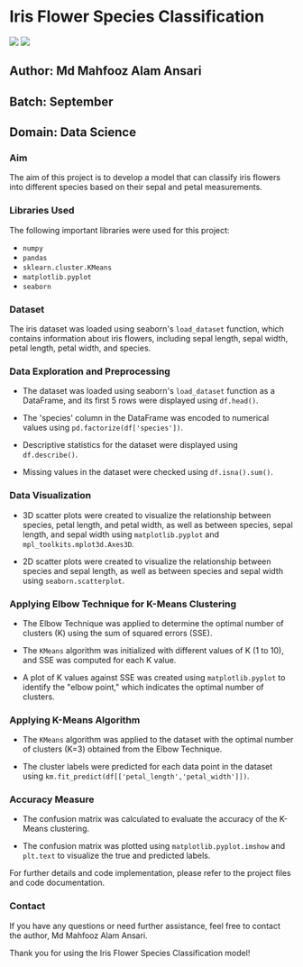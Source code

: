 # Iris Flower Species Classification
![](https://hub.packtpub.com/wp-content/uploads/2018/03/iStock-475486224-696x490.jpg)  ![](https://storage.googleapis.com/kaggle-datasets-images/681981/1197252/1b0b365670f0fbbe87def6645e0e7cd2/dataset-card.jpg?t=2020-05-29-13-18-35) 
 
## Author: Md Mahfooz Alam Ansari
## Batch: September
## Domain: Data Science

### Aim

The aim of this project is to develop a model that can classify iris flowers into different species based on their sepal and petal measurements.

### Libraries Used

The following important libraries were used for this project:

- `numpy`
- `pandas`
- `sklearn.cluster.KMeans`
- `matplotlib.pyplot`
- `seaborn`

### Dataset

The iris dataset was loaded using seaborn's `load_dataset` function, which contains information about iris flowers, including sepal length, sepal width, petal length, petal width, and species.

### Data Exploration and Preprocessing

- The dataset was loaded using seaborn's `load_dataset` function as a DataFrame, and its first 5 rows were displayed using `df.head()`.

- The 'species' column in the DataFrame was encoded to numerical values using `pd.factorize(df['species'])`.

- Descriptive statistics for the dataset were displayed using `df.describe()`.

- Missing values in the dataset were checked using `df.isna().sum()`.

### Data Visualization

- 3D scatter plots were created to visualize the relationship between species, petal length, and petal width, as well as between species, sepal length, and sepal width using `matplotlib.pyplot` and `mpl_toolkits.mplot3d.Axes3D`.

- 2D scatter plots were created to visualize the relationship between species and sepal length, as well as between species and sepal width using `seaborn.scatterplot`.

### Applying Elbow Technique for K-Means Clustering

- The Elbow Technique was applied to determine the optimal number of clusters (K) using the sum of squared errors (SSE).

- The `KMeans` algorithm was initialized with different values of K (1 to 10), and SSE was computed for each K value.

- A plot of K values against SSE was created using `matplotlib.pyplot` to identify the "elbow point," which indicates the optimal number of clusters.

### Applying K-Means Algorithm

- The `KMeans` algorithm was applied to the dataset with the optimal number of clusters (K=3) obtained from the Elbow Technique.

- The cluster labels were predicted for each data point in the dataset using `km.fit_predict(df[['petal_length','petal_width']])`.

### Accuracy Measure

- The confusion matrix was calculated to evaluate the accuracy of the K-Means clustering.

- The confusion matrix was plotted using `matplotlib.pyplot.imshow` and `plt.text` to visualize the true and predicted labels.

For further details and code implementation, please refer to the project files and code documentation.

### Contact

If you have any questions or need further assistance, feel free to contact the author, Md Mahfooz Alam Ansari.

Thank you for using the Iris Flower Species Classification model!
